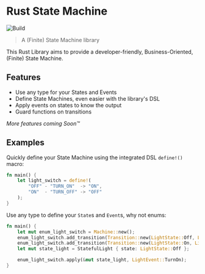 # Rust State Machine
![Build](https://github.com/AdrienHallet/rs_state_machine/actions/workflows/rust.yml/badge.svg)
> A (Finite) State Machine library

This Rust Library aims to provide a developer-friendly, Business-Oriented, (Finite) State Machine.

## Features
* Use any type for your States and Events
* Define State Machines, even easier with the library's DSL
* Apply events on states to know the output
* Guard functions on transitions

_More features coming Soon™_

## Examples

Quickly define your State Machine using the integrated DSL `define!()` macro:
```rust
fn main() {
    let light_switch = define!(
        "OFF" - "TURN_ON"  -> "ON",
        "ON"  - "TURN_OFF" -> "OFF"
    );
}
``` 

Use any type to define your `State`s and `Event`s, why not enums:
```rust
fn main() {
    let mut enum_light_switch = Machine::new();
    enum_light_switch.add_transition(Transition::new(LightState::Off, LightEvent::TurnOn, LightState::On));
    enum_light_switch.add_transition(Transition::new(LightState::On, LightEvent::TurnOff, LightState::Off));
    let mut state_light = StatefulLight { state: LightState::Off };

    enum_light_switch.apply(&mut state_light, LightEvent::TurnOn);
}
```
